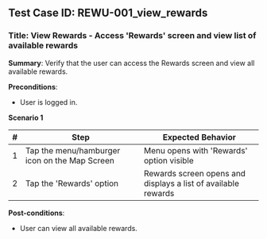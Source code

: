 ## Test Case ID: REWU-001_view_rewards
### Title: View Rewards - Access 'Rewards' screen and view list of available rewards

**Summary**: Verify that the user can access the Rewards screen and view all available rewards.

**Preconditions**: 
- User is logged in.

**Scenario 1**

| # | Step                                      | Expected Behavior                                       |
|---|-------------------------------------------|--------------------------------------------------------|
| 1 | Tap the menu/hamburger icon on the Map Screen | Menu opens with 'Rewards' option visible               |
| 2 | Tap the 'Rewards' option                  | Rewards screen opens and displays a list of available rewards |

**Post-conditions**:
- User can view all available rewards.
